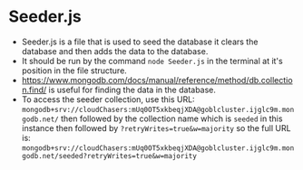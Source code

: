 # Seeder.js
- Seeder.js is a file that is used to seed the database it clears the database and then adds the data to the database.
- It should be run by the command `node Seeder.js` in the terminal at it's position in the file structure.
- https://www.mongodb.com/docs/manual/reference/method/db.collection.find/ is useful for finding the data in the database.
- To access the seeder collection, use this URL:
    `mongodb+srv://cloudChasers:mUq0OT5xkbeqjXDA@goblcluster.ijglc9m.mongodb.net/` then followed by the collection name which is `seeded` in this instance then followed by `?retryWrites=true&w=majority` so the full URL is:
    `mongodb+srv://cloudChasers:mUq0OT5xkbeqjXDA@goblcluster.ijglc9m.mongodb.net/seeded?retryWrites=true&w=majority`
